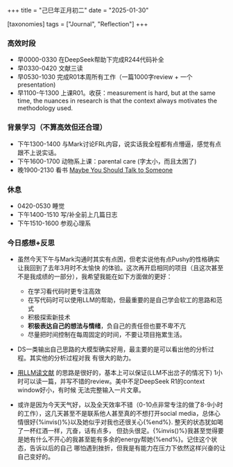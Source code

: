 +++
title = "己巳年正月初二"
date = "2025-01-30"

[taxonomies]
tags = ["Journal", "Reflection"]
+++

### 高效时段
- 早0000-0330 在DeepSeek帮助下完成R244代码补全
- 早0330-0420 文献三读
- 早0530-1030 完成R01本周所有工作（一篇1000字review + 一个presentation)
- 早1100-午1300 上课R01。收获：measurement is hard, but at the same time, the
    nuances in research is that the context always motivates the methodology used.

### 背景学习（不算高效但还合理）

- 下午1300-1400 与Mark讨论FRL内容，说实话我全程都有点懵逼，感觉有点跟不上说实话。
- 下午1600-1700 动物系上课：parental care (字太小，而且太困了)
- 晚1900-2130 看书 [Maybe You Should Talk to Someone](https://stanfordmag.org/contents/book-review-lori-gottlieb-maybe-you-should-talk-to-someone)

### 休息

- 0420-0530 睡觉
- 下午1400-1510 写/补全前上几篇日志
- 下午1510-1600 参观心理系


### 今日感想+反思

- 虽然今天下午与Mark沟通时其实有点困，但老实说他有点Pushy的性格确实让我回到了去年3月时不太愉快
的体验。这次再开启相同的项目（且这次甚至不是我成绩的一部分），我希望我能在如下方面做的更好：
    - 在学习看代码时更专注高效
    - 在写代码时可以使用LLM的帮助，但最重要的是自己学会软工的思路和范式
    - 积极探索新技术
    - **积极表达自己的想法与情绪**，负自己的责任但也要不卑不亢
    - 尽量把时间控制在每周固定的时间，不要让项目拖累生活。

- DS一类输出自己思路的大模型确实好用，最主要的是可以看出他的分析过程。其实他的分析过程对我
    有很大的助力。

- [用LLM读文献](../blog/read-papers-with-llm) 的思路是很好的，基本上可以保证(LLM不出岔子的情况下)
    1小时可以读一篇，并写不错的review。美中不足DeepSeek R1的context window好小，有时候
    无法完整输入一片文章。

- 或许是因为今天天气好，以及全天效率不错（0-10点非常专注的做了8-9小时的工作），这几天甚至不是联系他人甚至真的不想打开social
    media，总体心情很好{%invis()%}以及她似乎对我也还很关心{%end%}. 整天的状态犹如喝了一杯红酒一样，亢奋，话有点多，
    但劲头很足。{%invis()%}我甚至觉得要是她有什么不开心的我甚至能有多余的energy帮她{%end%}。记住这个状态，告诉以后的自己
    哪怕遇到挫折，但我是有能力在压力下依然这样兴奋的让自己变好的。
